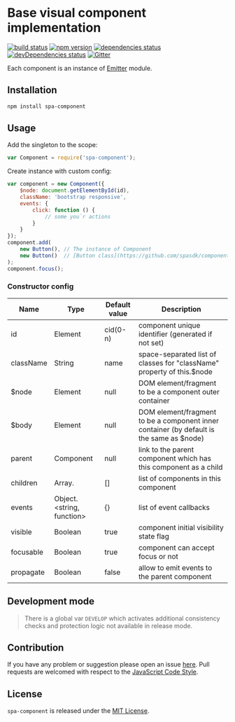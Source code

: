 Base visual component implementation
====================================

[![build status](https://img.shields.io/travis/spasdk/component.svg?style=flat-square)](https://travis-ci.org/spasdk/component)
[![npm version](https://img.shields.io/npm/v/spa-component.svg?style=flat-square)](https://www.npmjs.com/package/spa-component)
[![dependencies status](https://img.shields.io/david/spasdk/component.svg?style=flat-square)](https://david-dm.org/spasdk/component)
[![devDependencies status](https://img.shields.io/david/dev/spasdk/component.svg?style=flat-square)](https://david-dm.org/spasdk/component?type=dev)
[![Gitter](https://img.shields.io/badge/gitter-join%20chat-blue.svg?style=flat-square)](https://gitter.im/DarkPark/spasdk)


Each component is an instance of [Emitter](https://github.com/cjssdk/emitter) module.


## Installation ##

```bash
npm install spa-component
```


## Usage ##

Add the singleton to the scope:

```js
var Component = require('spa-component');
```
Create instance with custom config:

```javascript
var component = new Component({
    $node: document.getElementById(id),
    className: 'bootstrap responsive',
    events: {
        click: function () { 
            // some you`r actions 
        }
    }
});
component.add( 
    new Button(), // The instance of Component
    new Button()  // [Button class](https://github.com/spasdk/component-button)
);
component.focus();
```

### Constructor config ###


Name       | Type                      | Default value | Description
---------- | ------------------------- | ------------- | -------------
id         | Element                   | cid(0-n)      | component unique identifier (generated if not set)
className  | String                    | name          | space-separated list of classes for "className" property of this.$node
$node      | Element                   | null          | DOM element/fragment to be a component outer container
$body      | Element                   | null          | DOM element/fragment to be a component inner container (by default is the same as $node)
parent     | Component                 | null          | link to the parent component which has this component as a child
children   | Array.<Component>         | []            | list of components in this component
events     | Object.<string, function> | {}            | list of event callbacks
visible    | Boolean                   | true          | component initial visibility state flag
focusable  | Boolean                   | true          | component can accept focus or not
propagate  | Boolean                   | false         | allow to emit events to the parent component



## Development mode ##

> There is a global var `DEVELOP` which activates additional consistency checks and protection logic not available in release mode.


## Contribution ##

If you have any problem or suggestion please open an issue [here](https://github.com/spasdk/component/issues).
Pull requests are welcomed with respect to the [JavaScript Code Style](https://github.com/DarkPark/jscs).


## License ##

`spa-component` is released under the [MIT License](license.md).
